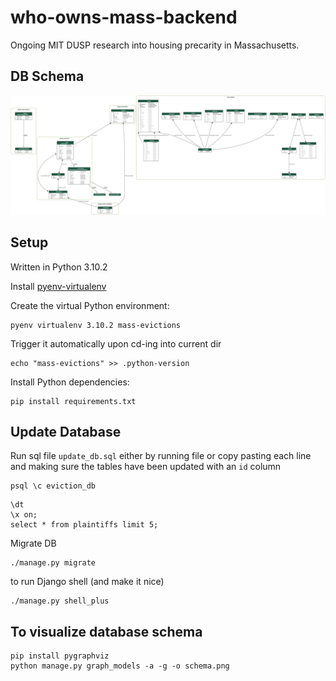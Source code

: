 # who-owns-mass-backend
Ongoing MIT DUSP research into housing precarity in Massachusetts.

## DB Schema
![mass_evictions schema](./schema.png)

## Setup
Written in Python 3.10.2

Install [pyenv-virtualenv](https://github.com/pyenv/pyenv-virtualenv)

Create the virtual Python environment:
```shell
pyenv virtualenv 3.10.2 mass-evictions
```
Trigger it automatically upon cd-ing into current dir
```shell
echo "mass-evictions" >> .python-version
```

Install Python dependencies:
```shell
pip install requirements.txt
```

## Update Database
Run sql file `update_db.sql` either by running file or copy pasting each line and making sure the tables have been updated with an `id` column

```shell
psql \c eviction_db
```
```psql
\dt
\x on;
select * from plaintiffs limit 5;
```

Migrate DB

```shell
./manage.py migrate     
```

to run Django shell (and make it nice)
```
./manage.py shell_plus
```

## To visualize database schema
```shell
pip install pygraphviz
python manage.py graph_models -a -g -o schema.png
```


